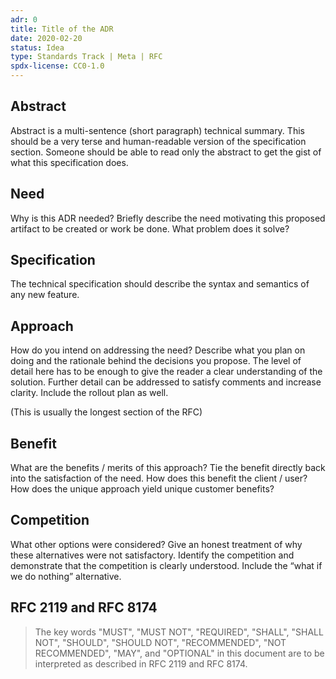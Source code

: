 ```yaml
---
adr: 0
title: Title of the ADR
date: 2020-02-20
status: Idea
type: Standards Track | Meta | RFC
spdx-license: CC0-1.0
---
```


## Abstract

<!--
Abstract is a multi-sentence (short paragraph) technical summary. This should be a very terse and human-readable version of the specification section. Someone should be able to read only the abstract to get the gist of what this specification does.
-->

Abstract is a multi-sentence (short paragraph) technical summary. This should be a very terse and human-readable version of the specification section. Someone should be able to read only the abstract to get the gist of what this specification does.

## Need

<!--
Why is this ADR needed? Briefly describe the need motivating this proposed artifact to be created or work be done. What problem does it solve?
-->

Why is this ADR needed? Briefly describe the need motivating this proposed artifact to be created or work be done. What problem does it solve?

## Specification

<!--
The technical specification should describe the syntax and semantics of any new feature.
-->

The technical specification should describe the syntax and semantics of any new feature.

## Approach

<!--
How do you intend on addressing the need? Describe what you plan on doing and the rationale behind the decisions you propose. The level of detail here has to be enough to give the reader a clear understanding of the solution. Further detail can be addressed to satisfy comments and increase clarity.
-->

How do you intend on addressing the need? Describe what you plan on doing and the rationale behind the decisions you propose. The level of detail here has to be enough to give the reader a clear understanding of the solution. Further detail can be addressed to satisfy comments and increase clarity. Include the rollout plan as well.

(This is usually the longest section of the RFC)

## Benefit

<!--
What are the benefits / merits of this approach?  Tie the benefit
directly back into the satisfaction of the need.  How does this benefit
the client / user? How does the unique approach yield unique customer benefits?

This section is not mandatory but encouraged
-->

What are the benefits / merits of this approach?  Tie the benefit
directly back into the satisfaction of the need.  How does this benefit
the client / user? How does the unique approach yield unique customer benefits?

## Competition

<!--
What other options were considered? Give an honest treatment of why
these alternatives were not satisfactory. Identify the competition and
demonstrate that the competition is clearly understood. Include the
“what if we do nothing” alternative.

This section is not mandatory but encouraged
-->

What other options were considered? Give an honest treatment of why these alternatives were not satisfactory. Identify the competition and demonstrate that the competition is clearly understood. Include the “what if we do nothing” alternative.

## RFC 2119 and RFC 8174

> The key words "MUST", "MUST NOT", "REQUIRED", "SHALL", "SHALL NOT", "SHOULD", "SHOULD NOT", "RECOMMENDED", "NOT RECOMMENDED", "MAY", and "OPTIONAL" in this document are to be interpreted as described in RFC 2119 and RFC 8174.